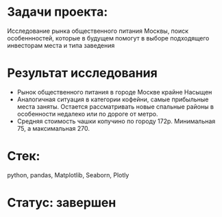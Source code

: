 # Задачи проекта:
Исследование рынка общественного питания Москвы, поиск особеннностей, которые в будущем помогут в выборе подходящего инвесторам места и типа заведения
# Результат исследования
- Рынок общественного питания в городе Москве крайне Насыщен
- Аналогичная ситуация в категории кофейни, самые прибыльные места заняты. Остается рассматривать новые спальные районы в особенности недалеко или по дороге от метро.
- Средняя стоимость чашки копучино по городу 172р. Минимальная 75, а максимальная 270. 
# Стек:
python, pandas, Matplotlib,  Seaborn, Plotly
# Статус: завершен

